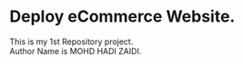 # Deploy eCommerce Website.

This is my 1st Repository project.
<br>
Author Name is MOHD HADI ZAIDI.
